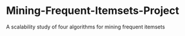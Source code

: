 # Mining-Frequent-Itemsets-Project
A scalability study of four algorithms for mining frequent itemsets 
